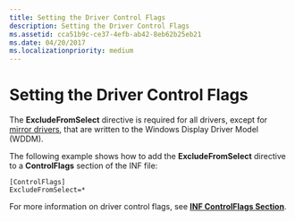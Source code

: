 ```yaml
---
title: Setting the Driver Control Flags
description: Setting the Driver Control Flags
ms.assetid: cca51b9c-ce37-4efb-ab42-8eb62b25eb21
ms.date: 04/20/2017
ms.localizationpriority: medium
---
```


# Setting the Driver Control Flags


The **ExcludeFromSelect** directive is required for all drivers, except for [mirror drivers](mirror-drivers.md), that are written to the Windows Display Driver Model (WDDM).

The following example shows how to add the **ExcludeFromSelect** directive to a **ControlFlags** section of the INF file:

```inf
[ControlFlags]
ExcludeFromSelect=*
```

For more information on driver control flags, see [**INF ControlFlags Section**](https://msdn.microsoft.com/library/windows/hardware/ff546342).

 

 





